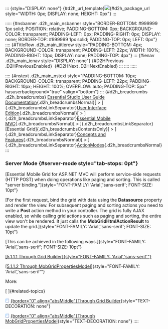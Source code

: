 ::: {style="DISPLAY: none"}
[](ms-xhelp:///?Id=d2h_url_template){#d2h_url_template}![](!package_url!){#d2h_package_url style="WIDTH: 0px; DISPLAY: none; HEIGHT: 0px"}
:::

::::: {#nsbanner .d2h_main_nsbanner style="BORDER-BOTTOM: #999999 1px solid; POSITION: relative; PADDING-BOTTOM: 0px; BACKGROUND-COLOR: transparent; PADDING-LEFT: 0px; PADDING-RIGHT: 0px; DISPLAY: none; BORDER-TOP: #999999 1px solid; PADDING-TOP: 0px; LEFT: 0px"}
:::: {#TitleRow .d2h_main_titlerow style="PADDING-BOTTOM: 4px; BACKGROUND-COLOR: transparent; PADDING-LEFT: 22px; WIDTH: 100%; PADDING-RIGHT: 10px; DISPLAY: none; PADDING-TOP: 4px"}
::: {#ienav .d2h_main_ienav style="DISPLAY: none"}
[](ms-xhelp:///?Id=5e65b315-24cb-4333-b9df-296c0546094c){#D2HPrevious .D2HPreviousEnabled}  [](ms-xhelp:///?Id=9f772443-b0fd-4c0e-aa10-302e654e4205){#D2HNext .D2HNextEnabled}
:::
::::
:::::

:::: {#nstext .d2h_main_nstext style="PADDING-BOTTOM: 10px; BACKGROUND-COLOR: transparent; PADDING-LEFT: 22px; PADDING-RIGHT: 10px; HEIGHT: 100%; OVERFLOW: auto; PADDING-TOP: 5px" hasuserbackground="true" valign="bottom"}
::: {#d2h_breadcrumbs .d2h_breadcrumbs}
[Essential Studio User Guide Documentation](ms-xhelp:///?Id=12457748-09e3-4d74-a240-8e049cedf030){.d2h_breadcrumbsNormal}[ \> ]{.d2h_breadcrumbsLinkSeparator}[User Interface Edition](ms-xhelp:///?Id=c29296b7-531c-413b-a0ec-488ca1f7f669){.d2h_breadcrumbsNormal}[ \> ]{.d2h_breadcrumbsLinkSeparator}[Essential Mobile MVC](ms-xhelp:///?Id=74df42e3-5434-4590-9be6-3ae2f911cbbc){.d2h_breadcrumbsNormal}[ \> ]{.d2h_breadcrumbsLinkSeparator}[Essential Grid]{.d2h_breadcrumbsContentsOnly}[ \> ]{.d2h_breadcrumbsLinkSeparator}[Concepts and Features](ms-xhelp:///?Id=45772664-2e19-4523-9f80-67c80a02ab5e){.d2h_breadcrumbsNormal}[ \> ]{.d2h_breadcrumbsLinkSeparator}[ActionModes](ms-xhelp:///?Id=5e65b315-24cb-4333-b9df-296c0546094c){.d2h_breadcrumbsNormal}
:::

### Server Mode {#server-mode style="tab-stops: 0pt"}

[Essential Mobile Grid for ASP.NET MVC will perform service-side requests (HTTP POST) when doing operations like paging and sorting. This is called "server binding."]{style="FONT-FAMILY: 'Arial','sans-serif'; FONT-SIZE: 10pt"}

[For the first request, bind the grid with data using the **Datasource** property and render the view. For subsequent paging and sorting actions you need to write a **Post** action method in your controller. The grid is fully AJAX enabled, so while calling grid actions such as paging and sorting, the entire view won't be rendered. It just calls the **MobGridHtmlActionResult** to update the grid.]{style="FONT-FAMILY: 'Arial','sans-serif'; FONT-SIZE: 10pt"}

[This can be achieved in the following ways.]{style="FONT-FAMILY: 'Arial','sans-serif'; FONT-SIZE: 10pt"}

[[5.1.1.1 Through Grid Builder]{style="FONT-FAMILY: 'Arial','sans-serif'"}](ms-xhelp:///?Id=7b6937b1-502a-4e90-bd42-84d57d75bb35)

[[5.1.1.2 Through MobGridPropertiesModel](ms-xhelp:///?Id=765192ed-b1af-4b4d-b2fa-5722124eee34)]{style="FONT-FAMILY: 'Arial','sans-serif'"}

More:

[ ]{#related-topics}

[![](button.gif){border="0" align="absMiddle"}Through Grid Builder](ms-xhelp:///?Id=7b6937b1-502a-4e90-bd42-84d57d75bb35){style="TEXT-DECORATION: none"}

[![](button.gif){border="0" align="absMiddle"}Through MobGridPropertiesModel](ms-xhelp:///?Id=765192ed-b1af-4b4d-b2fa-5722124eee34){style="TEXT-DECORATION: none"}
::::
